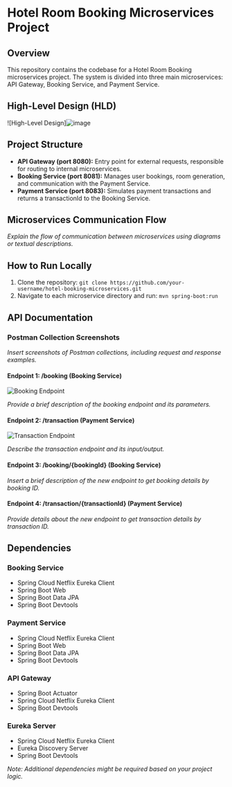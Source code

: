 # Hotel Room Booking Microservices Project

## Overview

This repository contains the codebase for a Hotel Room Booking microservices project. The system is divided into three main microservices: API Gateway, Booking Service, and Payment Service.

## High-Level Design (HLD)

![High-Level Design]![image](https://github.com/NitinS87/hotel-booking-ms/assets/80587065/601c40f4-7760-4ef7-acc7-15281c86b94a)



## Project Structure

- **API Gateway (port 8080):** Entry point for external requests, responsible for routing to internal microservices.
- **Booking Service (port 8081):** Manages user bookings, room generation, and communication with the Payment Service.
- **Payment Service (port 8083):** Simulates payment transactions and returns a transactionId to the Booking Service.

## Microservices Communication Flow

*Explain the flow of communication between microservices using diagrams or textual descriptions.*

## How to Run Locally

1. Clone the repository: `git clone https://github.com/your-username/hotel-booking-microservices.git`
2. Navigate to each microservice directory and run: `mvn spring-boot:run`

## API Documentation

### Postman Collection Screenshots

*Insert screenshots of Postman collections, including request and response examples.*

#### Endpoint 1: /booking (Booking Service)

![Booking Endpoint](link-to-booking-endpoint-screenshot.png)

*Provide a brief description of the booking endpoint and its parameters.*

#### Endpoint 2: /transaction (Payment Service)

![Transaction Endpoint](link-to-transaction-endpoint-screenshot.png)

*Describe the transaction endpoint and its input/output.*

#### Endpoint 3: /booking/{bookingId} (Booking Service)

*Insert a brief description of the new endpoint to get booking details by booking ID.*

#### Endpoint 4: /transaction/{transactionId} (Payment Service)

*Provide details about the new endpoint to get transaction details by transaction ID.*

## Dependencies

### Booking Service

- Spring Cloud Netflix Eureka Client
- Spring Boot Web
- Spring Boot Data JPA
- Spring Boot Devtools

### Payment Service

- Spring Cloud Netflix Eureka Client
- Spring Boot Web
- Spring Boot Data JPA
- Spring Boot Devtools

### API Gateway

- Spring Boot Actuator
- Spring Cloud Netflix Eureka Client
- Spring Boot Devtools

### Eureka Server

- Spring Cloud Netflix Eureka Client
- Eureka Discovery Server
- Spring Boot Devtools

*Note: Additional dependencies might be required based on your project logic.*
